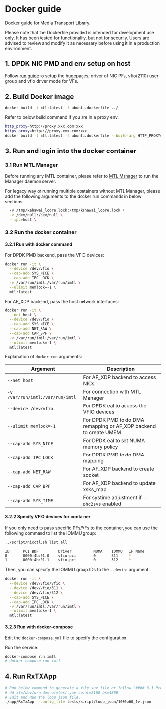 # Docker guide

Docker guide for Media Transport Library.

Please note that the Dockerfile provided is intended for development use only. It has been tested for functionality, but not for security. Users are advised to review and modify it as necessary before using it in a production environment.

## 1. DPDK NIC PMD and env setup on host

Follow [run guide](../doc/run.md) to setup the hugepages, driver of NIC PFs, vfio(2110) user group and vfio driver mode for VFs.

## 2. Build Docker image

```bash
docker build -t mtl:latest -f ubuntu.dockerfile ../
```

Refer to below build command if you are in a proxy env.

```bash
http_proxy=http://proxy.xxx.com:xxx
https_proxy=https://proxy.xxx.com:xxx
docker build -t mtl:latest -f ubuntu.dockerfile --build-arg HTTP_PROXY=$http_proxy --build-arg HTTPS_PROXY=$https_proxy ../
```

## 3. Run and login into the docker container

### 3.1 Run MTL Manager

Before running any IMTL container, please refer to [MTL Manager](../manager/README.md) to run the Manager daemon server.

For legacy way of running multiple containers without MTL Manager, please add the following arguments to the docker run commands in below sections:

```bash
  -v /tmp/kahawai_lcore.lock:/tmp/kahawai_lcore.lock \
  -v /dev/null:/dev/null \
  --ipc=host \
```

### 3.2 Run the docker container

#### 3.2.1 Run with docker command

For DPDK PMD backend, pass the VFIO devices:

```bash
docker run -it \
  --device /dev/vfio \
  --cap-add SYS_NICE \
  --cap-add IPC_LOCK \
  -v /var/run/imtl:/var/run/imtl \
  --ulimit memlock=-1 \
  mtl:latest
```

For AF_XDP backend, pass the host network interfaces:

```bash
docker run -it \
  --net host \
  --device /dev/vfio \
  --cap-add SYS_NICE \
  --cap-add NET_RAW \
  --cap-add CAP_BPF \
  -v /var/run/imtl:/var/run/imtl \
  --ulimit memlock=-1 \
  mtl:latest
```

Explanation of `docker run` arguments:

| Argument | Description |
| --- | --- |
| `--net host` | For AF_XDP backend to access NICs |
| `-v /var/run/imtl:/var/run/imtl` | For connection with MTL Manager |
| `--device /dev/vfio` | For DPDK eal to access the VFIO devices |
| `--ulimit memlock=-1` | For DPDK PMD to do DMA remapping or AF_XDP backend to create UMEM |
| `--cap-add SYS_NICE` | For DPDK eal to set NUMA memory policy |
| `--cap-add IPC_LOCK` | For DPDK PMD to do DMA mapping |
| `--cap-add NET_RAW` | For AF_XDP backend to create socket |
| `--cap-add CAP_BPF` | For AF_XDP backend to update xsks_map |
| `--cap-add SYS_TIME` | For systime adjustment if `--phc2sys` enabled |

#### 3.2.2 Specify VFIO devices for container

If you only need to pass specific PFs/VFs to the container, you can use the following command to list the IOMMU group:

```bash
../script/nicctl.sh list all

ID      PCI BDF         Driver          NUMA    IOMMU   IF Name
0       0000:4b:01.0    vfio-pci        0       311     *
1       0000:4b:01.1    vfio-pci        0       312     *
```

Then, you can specify the IOMMU group IDs to the `--device` argument:

```bash
docker run -it \
  --device /dev/vfio/vfio \
  --device /dev/vfio/311 \
  --device /dev/vfio/312 \
  --cap-add SYS_NICE \
  --cap-add IPC_LOCK \
  -v /var/run/imtl:/var/run/imtl \
  --ulimit memlock=-1 \
  mtl:latest
```

#### 3.2.3 Run with docker-compose

Edit the `docker-compose.yml` file to specify the configuration.

Run the service:

```bash
docker-compose run imtl
# docker compose run imtl
```

## 4. Run RxTXApp

```bash
# Run below command to generate a fake yuv file or follow "#### 3.3 Prepare source files:" in [run guide](../doc/run.md)
# dd if=/dev/urandom of=test.yuv count=2160 bs=4800
# Edit and Run the loop json file.
./app/RxTxApp --config_file tests/script/loop_json/1080p60_1v.json
```
